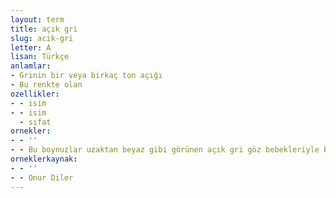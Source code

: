 ```yaml
---
layout: term
title: açık gri
slug: acik-gri
letter: A
lisan: Türkçe
anlamlar:
- Grinin bir veya birkaç ton açığı
- Bu renkte olan
ozellikler:
- - isim
- - isim
  - sıfat
ornekler:
- - ''
- - Bu boynuzlar uzaktan beyaz gibi görünen açık gri göz bebekleriyle birleşince çok korkutucu oluyorlardı.
orneklerkaynak:
- - ''
- - Onur Diler
---
```

